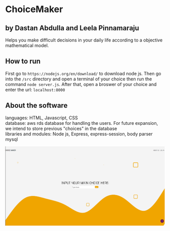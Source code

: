 # ChoiceMaker 
## by Dastan Abdulla and Leela Pinnamaraju
Helps you make difficult decisions in your daily life according to a objective mathematical model.
## How to run
First go to ```https://nodejs.org/en/download/``` to download node js. Then 
go into the  ```/src``` directory and open a terminal of your choice then run the command ```node server.js```. After that, open a broswer of your choice and enter the url: ```localhost:8000```
## About the software
languages: HTML, Javascript, CSS <br/>
database: aws rds database for handling the users. For future expansion, we intend to store previous "choices" in the database<br/>
libraries and modules: Node js, Express, express-session, body parser mysql<br/>

![alt text](https://github.com/dta12/ChoiceMaker/blob/main/Choicemaker.png)

